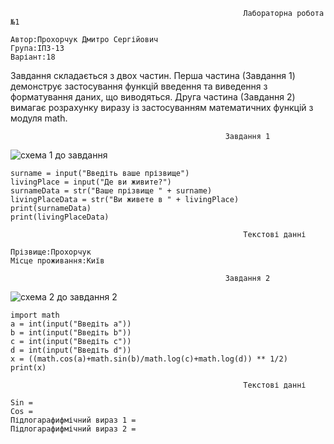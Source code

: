 
~~~~
                                                    Лабораторна робота №1     

Автор:Прохорчук Дмитро Сергійович
Група:ІПЗ-13
Варіант:18
~~~~
Завдання складається з двох частин. Перша частина (Завдання 1) демонструє застосування функцій введення та виведення з форматування даних, що виводяться. Друга частина (Завдання 2) вимагає розрахунку виразу із застосуванням математичних функцій з модуля math.

                                   
                                                    Завдання 1



![схема 1 до завдання](https://i.imgur.com/9fyty48.png)

    surname = input("Введіть ваше прізвище")
    livingPlace = input("Де ви живите?")
    surnameData = str("Ваше прізвище " + surname)
    livingPlaceData = str("Ви живете в " + livingPlace)
    print(surnameData)
    print(livingPlaceData)

    
~~~~
                                                    Текстові данні 

Прізвище:Прохорчук
Місце проживання:Київ

~~~~

                                                    Завдання 2
  
  
                                     
![схема 2 до завдання 2](https://i.imgur.com/bUXtlsA.png)

    import math
    a = int(input("Введіть а"))
    b = int(input("Введіть b"))
    c = int(input("Введіть c"))
    d = int(input("Введіть d"))
    x = ((math.cos(a)+math.sin(b)/math.log(c)+math.log(d)) ** 1/2)
    print(x)
~~~~    
                                                    Текстові данні
                                     
Sin = 
Cos =
Підлогарафифмічний вираз 1 =
Підлогарафифмічний вираз 2 = 
~~~~

